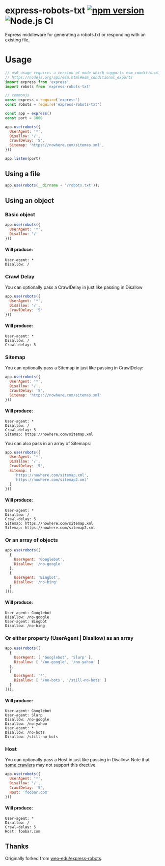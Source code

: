 # express-robots-txt [![npm version](https://badge.fury.io/js/express-robots-txt.svg)](https://badge.fury.io/js/express-robots-txt) ![Node.js CI](https://github.com/modosc/express-robots-txt/workflows/Node.js%20CI/badge.svg)

Express middleware for generating a robots.txt or responding with an existing file.
# Usage
```javascript
// es6 usage requires a version of node which supports esm_conditional_exports, see
// https://nodejs.org/api/esm.html#esm_conditional_exports
import express from 'express'
import robots from 'express-robots-txt'

// commonjs
const express = require('express')
const robots = require('express-robots-txt')

const app = express()
const port = 3000

app.use(robots({
  UserAgent: '*',
  Disallow: '/',
  CrawlDelay: '5',
  Sitemap: 'https://nowhere.com/sitemap.xml',
}))

app.listen(port)
```
## Using a file

```javascript
app.use(robots(__dirname + '/robots.txt'));
```

## Using an object

### Basic object

```javascript
app.use(robots({
  UserAgent: '*',
  Disallow: '/'
}))
```

#### Will produce:
```
User-agent: *
Disallow: /
```

### Crawl Delay
You can optionally pass a CrawlDelay in just like passing in Disallow

```javascript
app.use(robots({
  UserAgent: '*',
  Disallow: '/',
  CrawlDelay: '5'
}))
```

#### Will produce:
```
User-agent: *
Disallow: /
Crawl-delay: 5
```
### Sitemap
You can optionally pass a Sitemap in just like passing in CrawlDelay:


```javascript
app.use(robots({
  UserAgent: '*',
  Disallow: '/',
  CrawlDelay: '5',
  Sitemap: 'https://nowhere.com/sitemap.xml'
}))
```

#### Will produce:
```
User-agent: *
Disallow: /
Crawl-delay: 5
Sitemap: https://nowhere.com/sitemap.xml
```

You can also pass in an array of Sitemaps:

```javascript
app.use(robots({
  UserAgent: '*',
  Disallow: '/',
  CrawlDelay: '5',
  Sitemap: [
    'https://nowhere.com/sitemap.xml',
    'https://nowhere.com/sitemap2.xml'
  ]
}))
```

#### Will produce:
```
User-agent: *
Disallow: /
Crawl-delay: 5
Sitemap: https://nowhere.com/sitemap.xml
Sitemap: https://nowhere.com/sitemap2.xml
```

### Or an array of objects

```javascript
app.use(robots([
  {
    UserAgent: 'Googlebot',
    Disallow: '/no-google'
  },
  {
    UserAgent: 'Bingbot',
    Disallow: '/no-bing'
  }
]));
```

#### Will produce:
```
User-agent: Googlebot
Disallow: /no-google
User-agent: Bingbot
Disallow: /no-bing
```

### Or either property (UserAgent | Disallow) as an array

```javascript
app.use(robots([
  {
    UserAgent: [ 'Googlebot', 'Slurp' ],
    Disallow: [ '/no-google', '/no-yahoo' ]
  },
  {
    UserAgent: '*',
    Disallow: [ '/no-bots', '/still-no-bots' ]
  }
]));
```

#### Will produce:
```
User-agent: Googlebot
User-agent: Slurp
Disallow: /no-google
Disallow: /no-yahoo
User-agent: *
Disallow: /no-bots
Disallow: /still-no-bots
```

### Host
You can optionally pass a Host in just like passing in Disallow. Note that [some
crawlers](https://en.wikipedia.org/wiki/Robots_exclusion_standard#Host) may not
support this drective.

```javascript
app.use(robots({
  UserAgent: '*',
  Disallow: '/',
  CrawlDelay: '5',
  Host: 'foobar.com'
}))
```

#### Will produce:
```
User-agent: *
Disallow: /
Crawl-delay: 5
Host: foobar.com
```

## Thanks
Originally forked from [weo-edu/express-robots](https://github.com/weo-edu/express-robots).
